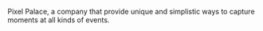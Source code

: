 Pixel Palace, a company that provide unique and simplistic ways to capture moments at all kinds of events. 
